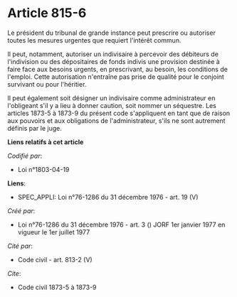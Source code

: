 # Article 815-6

Le président du tribunal de grande instance peut prescrire ou autoriser toutes les mesures urgentes que requiert l'intérêt
commun.

Il peut, notamment, autoriser un indivisaire à percevoir des débiteurs de l'indivision ou des dépositaires de fonds indivis
une provision destinée à faire face aux besoins urgents, en prescrivant, au besoin, les conditions de l'emploi. Cette
autorisation n'entraîne pas prise de qualité pour le conjoint survivant ou pour l'héritier.

Il peut également soit désigner un indivisaire comme administrateur en l'obligeant s'il y a lieu à donner caution, soit
nommer un séquestre. Les articles 1873-5 à 1873-9 du présent code s'appliquent en tant que de raison aux pouvoirs et aux
obligations de l'administrateur, s'ils ne sont autrement définis par le juge.

**Liens relatifs à cet article**

_Codifié par_:

  - Loi n°1803-04-19

**Liens**:

  - SPEC_APPLI: Loi n°76-1286 du 31 décembre 1976 - art. 19 (V)

_Créé par_:

  - Loi n°76-1286 du 31 décembre 1976 - art. 3 () JORF 1er janvier 1977 en vigueur le 1er juillet 1977

_Cité par_:

  - Code civil - art. 813-2 (V)

_Cite_:

  - Code civil 1873-5 à 1873-9
